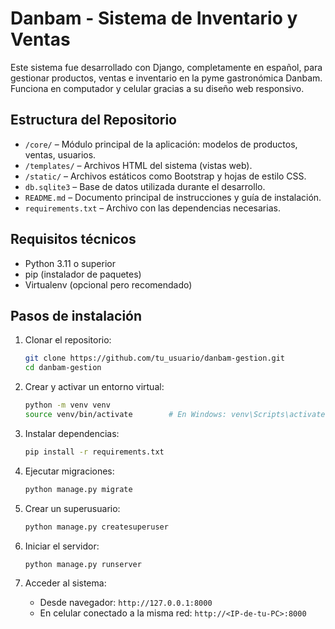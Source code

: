 # Danbam - Sistema de Inventario y Ventas

Este sistema fue desarrollado con Django, completamente en español, para gestionar productos, ventas e inventario en la pyme gastronómica Danbam. Funciona en computador y celular gracias a su diseño web responsivo.

## Estructura del Repositorio

- `/core/` – Módulo principal de la aplicación: modelos de productos, ventas, usuarios.
- `/templates/` – Archivos HTML del sistema (vistas web).
- `/static/` – Archivos estáticos como Bootstrap y hojas de estilo CSS.
- `db.sqlite3` – Base de datos utilizada durante el desarrollo.
- `README.md` – Documento principal de instrucciones y guía de instalación.
- `requirements.txt` – Archivo con las dependencias necesarias.

## Requisitos técnicos

- Python 3.11 o superior
- pip (instalador de paquetes)
- Virtualenv (opcional pero recomendado)

## Pasos de instalación

1. Clonar el repositorio:
   ```bash
   git clone https://github.com/tu_usuario/danbam-gestion.git
   cd danbam-gestion
   ```

2. Crear y activar un entorno virtual:
   ```bash
   python -m venv venv
   source venv/bin/activate        # En Windows: venv\Scripts\activate
   ```

3. Instalar dependencias:
   ```bash
   pip install -r requirements.txt
   ```

4. Ejecutar migraciones:
   ```bash
   python manage.py migrate
   ```

5. Crear un superusuario:
   ```bash
   python manage.py createsuperuser
   ```

6. Iniciar el servidor:
   ```bash
   python manage.py runserver
   ```

7. Acceder al sistema:
   - Desde navegador: `http://127.0.0.1:8000`
   - En celular conectado a la misma red: `http://<IP-de-tu-PC>:8000`
